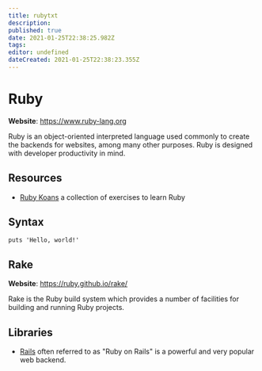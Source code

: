 ```yaml
---
title: rubytxt
description: 
published: true
date: 2021-01-25T22:38:25.982Z
tags: 
editor: undefined
dateCreated: 2021-01-25T22:38:23.355Z
---
```


# Ruby

**Website**: <https://www.ruby-lang.org>

Ruby is an object-oriented interpreted language used commonly to create
the backends for websites, among many other purposes. Ruby is designed
with developer productivity in mind.

## Resources

-   [Ruby Koans](http://www.rubykoans.com/) a collection of exercises to
    learn Ruby

## Syntax

``` {.ruby}
puts 'Hello, world!'
```

## Rake

**Website**: <https://ruby.github.io/rake/>

Rake is the Ruby build system which provides a number of facilities for
building and running Ruby projects.

## Libraries

-   [Rails](/frameworks/Rails) often referred to as \"Ruby on Rails\" is
    a powerful and very popular web backend.
